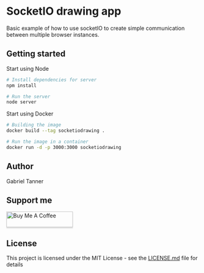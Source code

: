 # SocketIO drawing app

Basic example of how to use socketIO to create simple communication between multiple browser instances.

## Getting started

Start using Node

```bash
# Install dependencies for server
npm install

# Run the server
node server
```

Start using Docker

```bash
# Building the image
docker build --tag socketiodrawing .

# Run the image in a container
docker run -d -p 3000:3000 socketiodrawing
```

## Author

Gabriel Tanner

## Support me

<a href="https://www.buymeacoffee.com/gabrieltanner" target="_blank"><img src="https://www.buymeacoffee.com/assets/img/custom_images/orange_img.png" alt="Buy Me A Coffee" style="height: 41px !important;width: 174px !important;box-shadow: 0px 3px 2px 0px rgba(190, 190, 190, 0.5) !important;-webkit-box-shadow: 0px 3px 2px 0px rgba(190, 190, 190, 0.5) !important;" ></a>

## License

This project is licensed under the MIT License - see the [LICENSE.md](LICENSE) file for details

